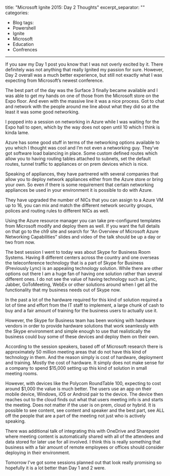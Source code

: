 title: "Microsoft Ignite 2015: Day 2 Thoughts"
excerpt_separator: "<!--more-->"
categories:
  - Blog
tags:
  - Powershell
  - Ignite
  - Microsoft
  - Education
  - Confrences
---

If you saw my Day 1 post you know that I was not overly excited by it. There definitely was not anything that really Ignited my passion for sure. However, Day 2 overall was a much better experience, but still not exactly what I was expecting from Microsoft’s newest conference.

The best part of the day was the Surface 3 finally became available and I was able to get my hands on one of those from the Microsoft store on the Expo floor. And even with the massive line it was a nice process. Got to chat and network with the people around me line about what they did so at the least it was some good networking.

I popped into a session on networking in Azure while I was waiting for the Expo hall to open, which by the way does not open until 10 which I think is kinda lame.

Azure has some good stuff in terms of the networking options available to you which I thought was cool and I’m not even a networking guy. They’ve got software load balancing in place. Some custom defined routes which allow you to having routing tables attached to subnets, set the default routes, tunnel traffic to appliances or on prem devices which is nice.

Speaking of appliances, they have partnered with several companies that allow you to deploy network appliances either from the Azure store or bring your own. So even if there is some requirement that certain networking appliances be used in your environment it is possible to do with Azure.

They have upgraded the number of NICs that you can assign to a Azure VM up to 16, you can mix and match the different network security groups, polices and routing rules to different NICs as well.

Using the Azure resource manager you can take pre-configured templates from Microsoft modify and deploy them as well. If you want the full details on that go to the ch9 site and search for “An Overview of Microsoft Azure Networking Capabilities” slides and video of the talk should be up a day or two from now.

The best session I went to today was about Skype for Business Room Systems. Having 8 different centers across the country and one overseas the teleconference technology that is a part of Skype for Business (Previously Lync) is an appealing technology solution. While there are other options out there I am a huge fan of having one solution rather than several different ones. I do not see the value of having technology such as Lync, Jabber, GoToMeeting, WebEx or other solutions around when I get all the functionality that my business needs out of Skype now.

In the past a lot of the hardware required for this kind of solution required a lot of time and effort from the IT staff to implement, a large chunk of cash to buy and a fair amount of training for the business users to actually use it.

However, the Skype for Business team has been working with hardware vendors in order to provide hardware solutions that work seamlessly with the Skype environment and simple enough to use that realistically the business could buy some of these devices and deploy them on their own.

According to the session speakers, based off of Microsoft research there is approximately 50 million meeting areas that do not have this kind of technology in them. And the reason simply is cost of hardware, deployment and training. Mostly the cost of hardware. It simply does not make sense for a company to spend $15,000 setting up this kind of solution in small meeting rooms.

However, with devices like the Polycom RoundTable 100, expecting to cost around $1,000 the value is much better. The users use an app on their mobile device, Windows, iOS or Android pair to the device. The device then reaches out to the cloud finds out what that users meeting info is and starts the meeting. Does not matter if the user is on prem, cloud or hybrid. It is possible to see content, see content and speaker and the best part, see ALL off the people that are a part of the meeting not just who is actively speaking.

There was additional talk of integrating this with OneDrive and Sharepoint where meeting content is automatically shared with all of the attendees and data stored for later use for all involved. I think this is really something that business with a fair amount of remote employees or offices should consider deploying in their environment.

Tomorrow I’ve got some sessions planned out that look really promising so hopefully it is a lot better than Day 1 and 2 were.